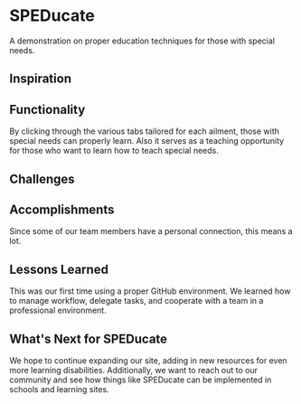 # SPEDucate
A demonstration on proper education techniques for those with special needs.

## Inspiration


## Functionality
By clicking through the various tabs tailored for each ailment, those with special needs can properly learn. Also it serves as a teaching opportunity for those who want to learn how to teach special needs.

## Challenges


## Accomplishments
Since some of our team members have a personal connection, this means a lot.

## Lessons Learned
This was our first time using a proper GitHub environment. We learned how to manage workflow, delegate tasks, and cooperate with a team in a professional environment. 

## What's Next for SPEDucate
We hope to continue expanding our site, adding in new resources for even more learning disabilities. Additionally, we want to reach out to our community and see how things like SPEDucate can be implemented in schools and learning sites.